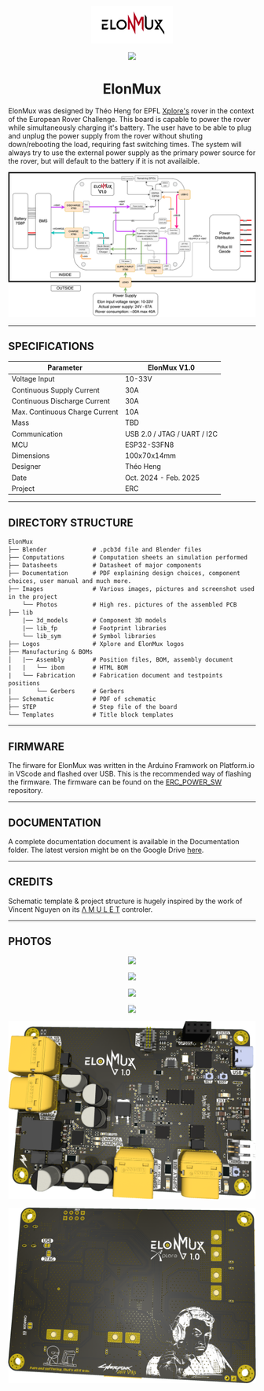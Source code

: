 <p align="center" width="100%">
  <picture>
    <source media="(prefers-color-scheme: dark)" srcset="./Logos/ElonMuxLight.png">
    <source media="(prefers-color-scheme: light)" srcset="./Logos/ElonMuxDark.png">
    <img alt="ElonMux logo" width="33%" src="./Logos/ElonMuxDark.png">
  </picture>
</p>

<p align="center" width="100%">
    <img src="./Images/Photos/IMG_5259.JPG">
</p>

<h1 align="center">ElonMux</h1>

ElonMux was designed by Théo Heng for EPFL [Xplore's](https://github.com/EPFLXplore) rover in the context of the European Rover Challenge. This board is capable to power the rover while simultaneously charging it's battery. The user have to be able to plug and unplug the power supply from the rover without shuting down/rebooting the load, requiring fast switching times. 
The system will always try to use the external power supply as the primary power source for the rover, but will default to the battery if it is not availaible.

<p align="center" width="100%">
    <img src="./Images/ElonMux_r1.png">
</p>

***

## SPECIFICATIONS

| Parameter | ElonMux V1.0 | 
| --- | --- |
| Voltage Input | 10-33V |
| Continuous Supply Current | 30A |
| Continuous Discharge Current | 30A |
| Max. Continuous Charge Current | 10A |
| Mass | TBD |
| Communication | USB 2.0 / JTAG / UART / I2C |
| MCU | ESP32-S3FN8 |
| Dimensions | 100x70x14mm |
| Designer   | Théo Heng        |
| Date       | Oct. 2024 - Feb. 2025 |
| Project    | ERC            |

***

## DIRECTORY STRUCTURE

```
ElonMux
├── Blender             # .pcb3d file and Blender files
├── Computations        # Computation sheets an simulation performed
├── Datasheets          # Datasheet of major components
├── Documentation       # PDF explaining design choices, component choices, user manual and much more.
├── Images              # Various images, pictures and screenshot used in the project 
    └── Photos          # High res. pictures of the assembled PCB
├── lib
    |── 3d_models       # Component 3D models
    |── lib_fp          # Footprint libraries
    └── lib_sym         # Symbol libraries
├── Logos               # Xplore and ElonMux logos
├── Manufacturing & BOMs
│   |── Assembly        # Position files, BOM, assembly document
|   |   └── ibom        # HTML BOM
|   └── Fabrication     # Fabrication document and testpoints positions
|       └── Gerbers     # Gerbers
├── Schematic           # PDF of schematic
├── STEP                # Step file of the board
└── Templates           # Title block templates

```

***

## FIRMWARE

The firware for ElonMux was written in the Arduino Framwork on Platform.io in VScode and flashed over USB. This is the recommended way of flashing the firmware. The firmware can be found on the [ERC_POWER_SW](https://github.com/EPFLXplore/ERC_POWER_SW/tree/master/ElonMux) repository.

***

## DOCUMENTATION

A complete documentation document is available in the Documentation folder. The latest version might be on the Google Drive [here](https://docs.google.com/document/d/1wnfp4IymsS4xULBs1ejpKDn9L_p6JvAJ51K0PfjIKNA/edit?tab=t.0). 

***

## CREDITS

Schematic template & project structure is hugely inspired by the work of Vincent Nguyen on its [Λ M U L E T](https://github.com/EPFLXplore/XRE_LeggedRobot_HW/tree/master/amulet_controller) controler.

***

## PHOTOS

<p align="center" width="100%">
    <img src="./Images/Photos/IMG_5255.JPG">
</p>

<p align="center" width="100%">
    <img src="./Images/Photos/IMG_5261.JPG">
</p>

<p align="center" width="100%">
    <img src="./Images/Photos/IMG_5262.JPG">
</p>

<p align="center" width="100%">
    <img src="./Images/Photos/IMG_5266.JPG">
</p>

<p align="center" width="100%">
    <img src="./Images/ElonMuxFront4.png">
</p>

<p align="center" width="100%">
    <img src="./Images/ElonMuxBack4.png">
</p>

